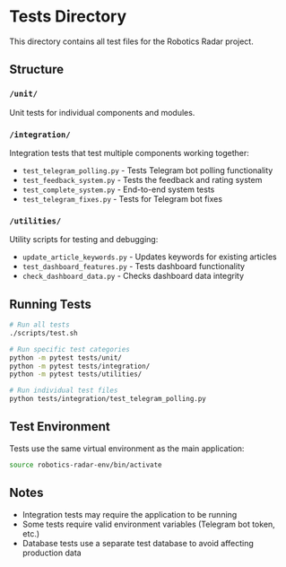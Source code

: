 # Tests Directory

This directory contains all test files for the Robotics Radar project.

## Structure

### `/unit/`
Unit tests for individual components and modules.

### `/integration/`
Integration tests that test multiple components working together:
- `test_telegram_polling.py` - Tests Telegram bot polling functionality
- `test_feedback_system.py` - Tests the feedback and rating system
- `test_complete_system.py` - End-to-end system tests
- `test_telegram_fixes.py` - Tests for Telegram bot fixes

### `/utilities/`
Utility scripts for testing and debugging:
- `update_article_keywords.py` - Updates keywords for existing articles
- `test_dashboard_features.py` - Tests dashboard functionality
- `check_dashboard_data.py` - Checks dashboard data integrity

## Running Tests

```bash
# Run all tests
./scripts/test.sh

# Run specific test categories
python -m pytest tests/unit/
python -m pytest tests/integration/
python -m pytest tests/utilities/

# Run individual test files
python tests/integration/test_telegram_polling.py
```

## Test Environment

Tests use the same virtual environment as the main application:
```bash
source robotics-radar-env/bin/activate
```

## Notes

- Integration tests may require the application to be running
- Some tests require valid environment variables (Telegram bot token, etc.)
- Database tests use a separate test database to avoid affecting production data 